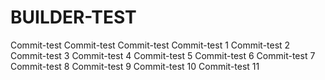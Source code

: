 # BUILDER-TEST
Commit-test
Commit-test
Commit-test
Commit-test 1
Commit-test 2
Commit-test 3
Commit-test 4
Commit-test 5
Commit-test 6
Commit-test 7
Commit-test 8
Commit-test 9
Commit-test 10
Commit-test 11
